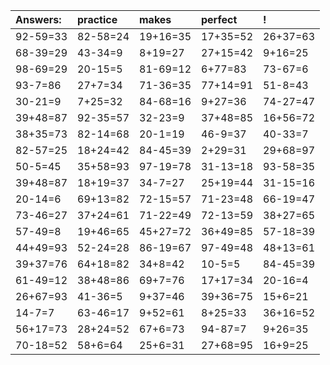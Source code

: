 | Answers: | practice | makes | perfect | ! |
| :--- | :--- | :--- | :--- | :--- |
| 92-59=33 | 82-58=24 | 19+16=35 | 17+35=52 | 26+37=63 | 
| 68-39=29 | 43-34=9 | 8+19=27 | 27+15=42 | 9+16=25 | 
| 98-69=29 | 20-15=5 | 81-69=12 | 6+77=83 | 73-67=6 | 
| 93-7=86 | 27+7=34 | 71-36=35 | 77+14=91 | 51-8=43 | 
| 30-21=9 | 7+25=32 | 84-68=16 | 9+27=36 | 74-27=47 | 
| 39+48=87 | 92-35=57 | 32-23=9 | 37+48=85 | 16+56=72 | 
| 38+35=73 | 82-14=68 | 20-1=19 | 46-9=37 | 40-33=7 | 
| 82-57=25 | 18+24=42 | 84-45=39 | 2+29=31 | 29+68=97 | 
| 50-5=45 | 35+58=93 | 97-19=78 | 31-13=18 | 93-58=35 | 
| 39+48=87 | 18+19=37 | 34-7=27 | 25+19=44 | 31-15=16 | 
| 20-14=6 | 69+13=82 | 72-15=57 | 71-23=48 | 66-19=47 | 
| 73-46=27 | 37+24=61 | 71-22=49 | 72-13=59 | 38+27=65 | 
| 57-49=8 | 19+46=65 | 45+27=72 | 36+49=85 | 57-18=39 | 
| 44+49=93 | 52-24=28 | 86-19=67 | 97-49=48 | 48+13=61 | 
| 39+37=76 | 64+18=82 | 34+8=42 | 10-5=5 | 84-45=39 | 
| 61-49=12 | 38+48=86 | 69+7=76 | 17+17=34 | 20-16=4 | 
| 26+67=93 | 41-36=5 | 9+37=46 | 39+36=75 | 15+6=21 | 
| 14-7=7 | 63-46=17 | 9+52=61 | 8+25=33 | 36+16=52 | 
| 56+17=73 | 28+24=52 | 67+6=73 | 94-87=7 | 9+26=35 | 
| 70-18=52 | 58+6=64 | 25+6=31 | 27+68=95 | 16+9=25 | 
